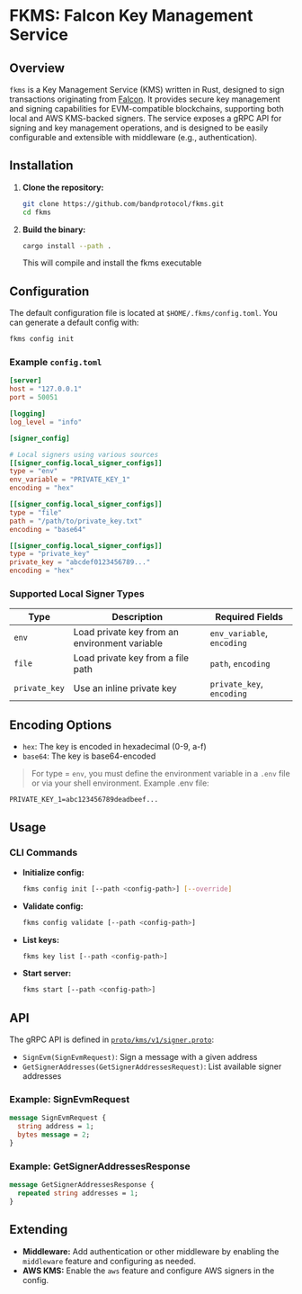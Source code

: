 # FKMS: Falcon Key Management Service

## Overview

`fkms` is a Key Management Service (KMS) written in Rust, designed to sign transactions originating from [Falcon](https://github.com/bandprotocol/falcon). It provides secure key management and signing capabilities for EVM-compatible blockchains, supporting both local and AWS KMS-backed signers. The service exposes a gRPC API for signing and key management operations, and is designed to be easily configurable and extensible with middleware (e.g., authentication).

## Installation

1. **Clone the repository:**
   ```sh
   git clone https://github.com/bandprotocol/fkms.git
   cd fkms
   ```
2. **Build the binary:**
   ```sh
   cargo install --path .
   ```
   This will compile and install the fkms executable 

## Configuration

The default configuration file is located at `$HOME/.fkms/config.toml`. You can generate a default config with:

```sh
fkms config init
```

### Example `config.toml`

```toml
[server]
host = "127.0.0.1"
port = 50051

[logging]
log_level = "info"

[signer_config]

# Local signers using various sources
[[signer_config.local_signer_configs]]
type = "env"
env_variable = "PRIVATE_KEY_1"
encoding = "hex"

[[signer_config.local_signer_configs]]
type = "file"
path = "/path/to/private_key.txt"
encoding = "base64"

[[signer_config.local_signer_configs]]
type = "private_key"
private_key = "abcdef0123456789..."
encoding = "hex"
```

### Supported Local Signer Types

| Type          | Description                                    | Required Fields           |
| --------------| ---------------------------------------------- | --------------------------|
| `env`         | Load private key from an environment  variable | `env_variable`, `encoding`|
| `file`        | Load private key from a file path              | `path`, `encoding`        |
| `private_key` | Use an inline private key                      | `private_key`, `encoding` |

## Encoding Options
- `hex`: The key is encoded in hexadecimal (0-9, a-f)
- `base64`: The key is base64-encoded

> For type = `env`, you must define the environment variable in a `.env` file or via your shell environment.
> Example .env file:
```env
PRIVATE_KEY_1=abc123456789deadbeef...
```

## Usage

### CLI Commands

- **Initialize config:**
  ```sh
  fkms config init [--path <config-path>] [--override]
  ```
- **Validate config:**
  ```sh
  fkms config validate [--path <config-path>]
  ```
- **List keys:**
  ```sh
  fkms key list [--path <config-path>]
  ```
- **Start server:**
  ```sh
  fkms start [--path <config-path>]
  ```

## API

The gRPC API is defined in [`proto/kms/v1/signer.proto`](proto/kms/v1/signer.proto):

- `SignEvm(SignEvmRequest)`: Sign a message with a given address
- `GetSignerAddresses(GetSignerAddressesRequest)`: List available signer addresses

### Example: SignEvmRequest

```proto
message SignEvmRequest {
  string address = 1;
  bytes message = 2;
}
```

### Example: GetSignerAddressesResponse

```proto
message GetSignerAddressesResponse {
  repeated string addresses = 1;
}
```

## Extending

- **Middleware:** Add authentication or other middleware by enabling the `middleware` feature and configuring as needed.
- **AWS KMS:** Enable the `aws` feature and configure AWS signers in the config.
